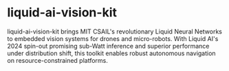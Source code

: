 # liquid-ai-vision-kit
liquid-ai-vision-kit brings MIT CSAIL's revolutionary Liquid Neural Networks to embedded vision systems for drones and micro-robots. With Liquid AI's 2024 spin-out promising sub-Watt inference and superior performance under distribution shift, this toolkit enables robust autonomous navigation on resource-constrained platforms.
